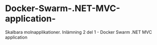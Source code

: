 # Docker-Swarm-.NET-MVC-application-
Skalbara molnapplikationer. Inlämning 2 del 1 - Docker Swarm .NET MVC application 
